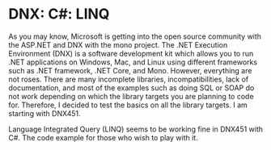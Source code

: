 # DNX: C#: LINQ

As you may know, Microsoft is getting into the open source community with the ASP.NET and DNX with the mono project.
The .NET Execution Environment (DNX) is a software development kit which allows you to run .NET applications on Windows, Mac, and Linux using different frameworks such as .NET framework, .NET Core, and Mono. However, everything are not roses. There are many incomplete libraries, incompatibilities, lack of documentation, and most of the examples such as doing SQL or SOAP do not work depending on which the library targets you are planning to code for. Therefore, I decided to test the basics on all the library targets. I am starting with DNX451.

Language Integrated Query (LINQ) seems to be working fine in DNX451 with C#. The code example for those who wish to play with it.